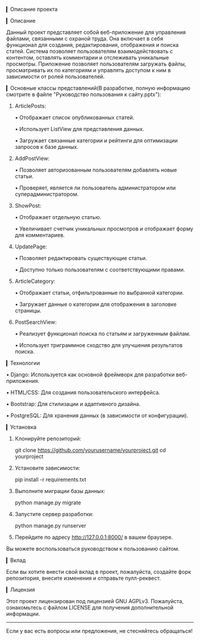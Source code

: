 ▎Описание проекта

▎Описание

Данный проект представляет собой веб-приложение для управления файлами, связанными с охраной труда.  Она включает в себя функционал для создания, редактирования, отображения и поиска статей. Система позволяет пользователям взаимодействовать с контентом, оставлять комментарии и отслеживать уникальные просмотры. Приложение позволяет пользователям загружать файлы, просматривать их по категориям и управлять доступом к ним в зависимости от ролей пользователей.

▎Основные классы представлений(В разработке, полную информацию смотрите в файле "Руководство пользования к сайту.pptx"):

1. ArticlePosts: 

   • Отображает список опубликованных статей.

   • Использует ListView для представления данных.

   • Загружает связанные категории и рейтинги для оптимизации запросов к базе данных.

2. AddPostView: 

   • Позволяет авторизованным пользователям добавлять новые статьи.

   • Проверяет, является ли пользователь администратором или суперадминистратором.

3. ShowPost: 

   • Отображает отдельную статью.

   • Увеличивает счетчик уникальных просмотров и отображает форму для комментариев.

4. UpdatePage: 

   • Позволяет редактировать существующие статьи.

   • Доступно только пользователям с соответствующими правами.

5. ArticleCategory: 

   • Отображает статьи, отфильтрованные по выбранной категории.

   • Загружает данные о категории для отображения в заголовке страницы.

6. PostSearchView: 

   • Реализует функционал поиска по статьям и загруженным файлам.

   • Использует триграммное сходство для улучшения результатов поиска.

▎Технологии

• Django: Используется как основной фреймворк для разработки веб-приложения.

• HTML/CSS: Для создания пользовательского интерфейса.

• Bootstrap: Для стилизации и адаптивного дизайна.

• PostgreSQL: Для хранения данных (в зависимости от конфигурации).

▎Установка

1. Клонируйте репозиторий:
   
   git clone https://github.com/yourusername/yourproject.git
   cd yourproject
   

2. Установите зависимости:
   
   pip install -r requirements.txt
   

3. Выполните миграции базы данных:
   
   python manage.py migrate
   

4. Запустите сервер разработки:
   
   python manage.py runserver
   

5. Перейдите по адресу http://127.0.0.1:8000/ в вашем браузере.

Вы можете воспользоваться руководством к пользованию сайтом.

▎Вклад

Если вы хотите внести свой вклад в проект, пожалуйста, создайте форк репозитория, внесите изменения и отправьте пулл-реквест.

▎Лицензия

Этот проект лицензирован под лицензией GNU AGPLv3. Пожалуйста, ознакомьтесь с файлом LICENSE для получения дополнительной информации.

---

Если у вас есть вопросы или предложения, не стесняйтесь обращаться!
